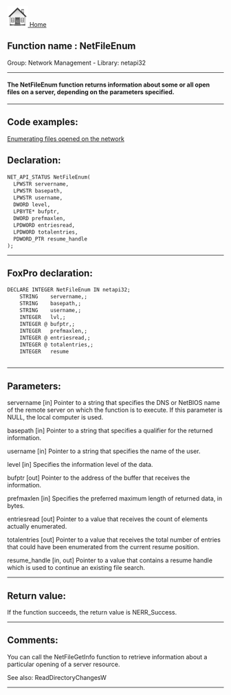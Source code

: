 [<img src="../../images/home.png"> Home ](https://github.com/VFPX/Win32API)  

## Function name : NetFileEnum
Group: Network Management - Library: netapi32    
***  


#### The NetFileEnum function returns information about some or all open files on a server, depending on the parameters specified.
***  


## Code examples:
[Enumerating files opened on the network](../../samples/sample_121.md)  

## Declaration:
```foxpro  
NET_API_STATUS NetFileEnum(
  LPWSTR servername,
  LPWSTR basepath,
  LPWSTR username,
  DWORD level,
  LPBYTE* bufptr,
  DWORD prefmaxlen,
  LPDWORD entriesread,
  LPDWORD totalentries,
  PDWORD_PTR resume_handle
);  
```  
***  


## FoxPro declaration:
```foxpro  
DECLARE INTEGER NetFileEnum IN netapi32;
	STRING    servername,;
	STRING    basepath,;
	STRING    username,;
	INTEGER   lvl,;
	INTEGER @ bufptr,;
	INTEGER   prefmaxlen,;
	INTEGER @ entriesread,;
	INTEGER @ totalentries,;
	INTEGER   resume
  
```  
***  


## Parameters:
servername 
[in] Pointer to a string that specifies the DNS or NetBIOS name of the remote server on which the function is to execute. If this parameter is NULL, the local computer is used. 

basepath 
[in] Pointer to a string that specifies a qualifier for the returned information.

username 
[in] Pointer to a string that specifies the name of the user.

level 
[in] Specifies the information level of the data.

bufptr 
[out] Pointer to the address of the buffer that receives the information.

prefmaxlen 
[in] Specifies the preferred maximum length of returned data, in bytes.

entriesread 
[out] Pointer to a value that receives the count of elements actually enumerated. 

totalentries 
[out] Pointer to a value that receives the total number of entries that could have been enumerated from the current resume position.

resume_handle 
[in, out] Pointer to a value that contains a resume handle which is used to continue an existing file search.  
***  


## Return value:
If the function succeeds, the return value is NERR_Success.  
***  


## Comments:
You can call the NetFileGetInfo function to retrieve information about a particular opening of a server resource.  
  
See also: ReadDirectoryChangesW   
  
  
***  

